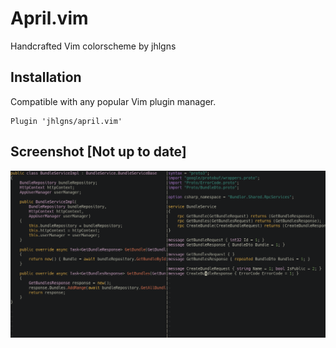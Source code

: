 # April.vim
Handcrafted Vim colorscheme by jhlgns

## Installation
Compatible with any popular Vim plugin manager.
```vim
Plugin 'jhlgns/april.vim'
```

## Screenshot \[Not up to date\]
![](./screenshot.png)
